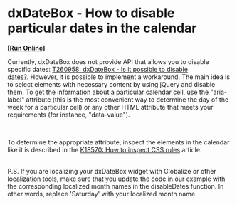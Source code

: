 # dxDateBox - How to disable particular dates in the calendar
<!-- run online -->
**[[Run Online]](https://codecentral.devexpress.com/t327993/)**
<!-- run online end -->


<p>Currently, dxDateBox does not provide API that allows you to disable specific dates: <a href="https://www.devexpress.com/Support/Center/p/T260958">T260958: dxDateBox - Is it possible to disable dates?</a>. However, it is possible to implement a workaround. The main idea is to select elements with necessary content by using jQuery and disable them. To get the information about a particular calendar cell, use the "aria-label" attribute (this is the most convenient way to determine the day of the week for a particular cell) or any other HTML attribute that meets your requirements (for instance, "data-value").</p>
<p> </p>
<p>To determine the appropriate attribute, inspect the elements in the calendar like it is described in the <a href="https://www.devexpress.com/Support/Center/p/K18570">K18570: How to inspect CSS rules</a> article.<br><br></p>
<p>P.S. If you are localizing your dxDateBox widget with Globalize or other localization tools, make sure that you update the code in our example with the corresponding localized month names in the disableDates function. In other words, replace 'Saturday' with your localized month name.</p>

<br/>


